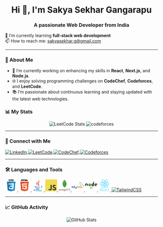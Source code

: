 <h1 align="center">Hi 👋, I'm Sakya Sekhar Gangarapu</h1>
<h3 align="center">A passionate Web Developer from India</h3>


🌱 I’m currently learning **full-stack web development** <br>
📫 How to reach me: <a href="mailto:sakyasekhar.g@gmail.com">sakyasekhar.g@gmail.com</a>


---

### 🚀 About Me
- 🔭 I’m currently working on enhancing my skills in **React**, **Next.js**, and **Node.js**.
- 🌐 I enjoy solving programming challenges on **CodeChef**, **Codeforces**, and **LeetCode**.
- 📚 I’m passionate about continuous learning and staying updated with the latest web technologies.

### 📊 My Stats
<p align="center">
  <img src="https://leetcard.jacoblin.cool/sakyasekhar?theme=dark&ext=heatmap" alt="LeetCode Stats" />
  <img src="https://codeforces-readme-stats.vercel.app/api/card?username=sakyasekhar&theme=github_dark&disable_animations=false&show_icons=true&force_username=true" alt="codeforces" />
</p>

---

### 🤝 Connect with Me
<p align="left">
  <a href="https://linkedin.com/in/sakyasekhar-gangarapu" target="_blank">
    <img align="center" src="https://raw.githubusercontent.com/rahuldkjain/github-profile-readme-generator/master/src/images/icons/Social/linked-in-alt.svg" alt="LinkedIn" height="30" width="40" />
  </a>
  <a href="https://www.leetcode.com/sakyasekhar" target="_blank">
    <img align="center" src="https://raw.githubusercontent.com/rahuldkjain/github-profile-readme-generator/master/src/images/icons/Social/leet-code.svg" alt="LeetCode" height="30" width="40" />
  </a>
  <a href="https://www.codechef.com/users/sakyasekhar" target="_blank">
    <img align="center" src="https://cdn.jsdelivr.net/npm/simple-icons@3.1.0/icons/codechef.svg" alt="CodeChef" height="30" width="40" />
  </a>
  <a href="https://codeforces.com/profile/sakyasekhar" target="_blank">
    <img align="center" src="https://raw.githubusercontent.com/rahuldkjain/github-profile-readme-generator/master/src/images/icons/Social/codeforces.svg" alt="Codeforces" height="30" width="40" />
  </a>
  
 

</p>

---

### 🛠 Languages and Tools
<p align="left"> 
  <a href="https://www.w3schools.com/css/" target="_blank" rel="noreferrer"> 
    <img src="https://raw.githubusercontent.com/devicons/devicon/master/icons/css3/css3-original-wordmark.svg" alt="CSS3" width="40" height="40"/> 
  </a> 
  <a href="https://www.w3.org/html/" target="_blank" rel="noreferrer"> 
    <img src="https://raw.githubusercontent.com/devicons/devicon/master/icons/html5/html5-original-wordmark.svg" alt="HTML5" width="40" height="40"/> 
  </a> 
  <a href="https://www.java.com" target="_blank" rel="noreferrer"> 
    <img src="https://raw.githubusercontent.com/devicons/devicon/master/icons/java/java-original.svg" alt="Java" width="40" height="40"/> 
  </a> 
  <a href="https://developer.mozilla.org/en-US/docs/Web/JavaScript" target="_blank" rel="noreferrer"> 
    <img src="https://raw.githubusercontent.com/devicons/devicon/master/icons/javascript/javascript-original.svg" alt="JavaScript" width="40" height="40"/> 
  </a> 
  <a href="https://www.mongodb.com/" target="_blank" rel="noreferrer"> 
    <img src="https://raw.githubusercontent.com/devicons/devicon/master/icons/mongodb/mongodb-original-wordmark.svg" alt="MongoDB" width="40" height="40"/> 
  </a> 
  <a href="https://www.mysql.com/" target="_blank" rel="noreferrer"> 
    <img src="https://raw.githubusercontent.com/devicons/devicon/master/icons/mysql/mysql-original-wordmark.svg" alt="MySQL" width="40" height="40"/> 
  </a> 
  <a href="https://nodejs.org" target="_blank" rel="noreferrer"> 
    <img src="https://raw.githubusercontent.com/devicons/devicon/master/icons/nodejs/nodejs-original-wordmark.svg" alt="Node.js" width="40" height="40"/> 
  </a> 
  <a href="https://reactjs.org/" target="_blank" rel="noreferrer"> 
    <img src="https://raw.githubusercontent.com/devicons/devicon/master/icons/react/react-original-wordmark.svg" alt="React" width="40" height="40"/> 
  </a> 
  <a href="https://tailwindcss.com/" target="_blank" rel="noreferrer"> 
    <img src="https://www.vectorlogo.zone/logos/tailwindcss/tailwindcss-icon.svg" alt="TailwindCSS" width="40" height="40"/> 
  </a> 
</p>

---

### 📈 GitHub Activity
<p align="center">
  <img src="https://github-readme-stats.vercel.app/api?username=Sakyasekhar&theme=dark&show_icons=true&hide_border=true&count_private=true" alt="GitHub Stats" />
</p>

